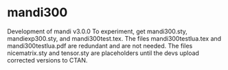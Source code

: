# mandi300
Development of mandi v3.0.0
To experiment, get mandi300.sty, mandiexp300.sty, and mandi300test.tex. 
The files mandi300testlua.tex and mandi300testlua.pdf are redundant and are not needed.
The files nicematrix.sty and tensor.sty are placeholders until the devs upload corrected versions to CTAN.

